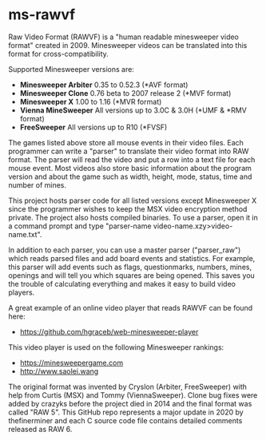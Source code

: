 # ms-rawvf

Raw Video Format (RAWVF) is a "human readable minesweeper video format" created in 2009. Minesweeper videos can be translated into this format for cross-compatibility.

Supported Minesweeper versions are:

- <b>Minesweeper Arbiter</b> 0.35 to 0.52.3 (*AVF format)
- <b>Minesweeper Clone</b> 0.76 beta to 2007 release 2 (*MVF format)
- <b>Minesweeper X</b> 1.00 to 1.16 (*MVR format)
- <b>Vienna MineSweeper</b> All versions up to 3.0C & 3.0H (*UMF & *RMV format)
- <b>FreeSweeper</b> All versions up to R10 (*FVSF)

The games listed above store all mouse events in their video files. Each programmer can write a "parser" to translate their video format into RAW format. The parser will read the video and put a row into a text file for each mouse event. Most videos also store basic information about the program version and about the game such as width, height, mode, status, time and number of mines. 

This project hosts parser code for all listed versions except Minesweeper X since the programmer wishes to keep the MSX video encryption method private. The project also hosts compiled binaries. To use a parser, open it in a command prompt and type "parser-name video-name.xzy>video-name.txt".

In addition to each parser, you can use a master parser ("parser_raw") which reads parsed files and add board events and statistics. For example, this parser will add events such as flags, questionmarks, numbers, mines, openings and will tell you which squares are being opened. This saves you the trouble of calculating everything and makes it easy to build video players.

A great example of an online video player that reads RAWVF can be found here:

- https://github.com/hgraceb/web-minesweeper-player

This video player is used on the following Minesweeper rankings:

- https://minesweepergame.com
- http://www.saolei.wang

The original format was invented by Cryslon (Arbiter, FreeSweeper) with help from Curtis (MSX) and Tommy (ViennaSweeper). Clone bug fixes were added by crazyks before the project died in 2014 and the final format was called "RAW 5". This GitHub repo represents a major update in 2020 by thefinerminer and each C source code file contains detailed comments released as RAW 6.








